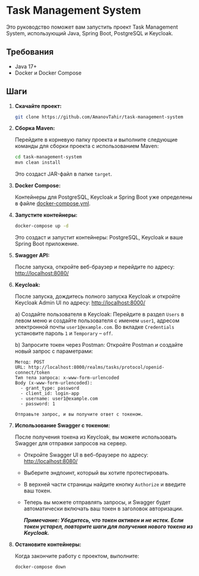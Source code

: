 # Task Management System

Это руководство поможет вам запустить проект Task Management System, использующий Java, Spring Boot, PostgreSQL и Keycloak.

## Требования

- Java 17+
- Docker и Docker Compose

## Шаги

1. **Скачайте проект:**

    ```bash
    git clone https://github.com/AmanovTahir/task-management-system
    ```

2. **Сборка Maven:**

    Перейдите в корневую папку проекта и выполните следующие команды для сборки проекта с использованием Maven:

    ```bash
    cd task-management-system
    mvn clean install
    ```

    Это создаст JAR-файл в папке `target`.

3. **Docker Compose:**

    Контейнеры для PostgreSQL, Keycloak и Spring Boot уже определены в файле [docker-compose.yml](docker-compose.yml).

4. **Запустите контейнеры:**
    
    ```bash
    docker-compose up -d
    ```
   
    Это создаст и запустит контейнеры: PostgreSQL, Keycloak и ваше Spring Boot приложение.

5. **Swagger API:**

    После запуска, откройте веб-браузер и перейдите по адресу: [http://localhost:8080/](http://localhost:8080/)

6. **Keycloak:**

    После запуска, дождитесь полного запуска Keycloak и откройте Keycloak Admin UI по адресу: [http://localhost:8000/](http://localhost:8000/)

    a) Создайте пользователя в Keycloak:
       Перейдите в раздел `Users` в левом меню и создайте пользователя с именем `user1`, адресом электронной почты `user1@example.com`. Во вкладке `Credentials` установите пароль `1` и `Temporary` – `off`.
    
    b) Запросите токен через Postman:
       Откройте Postman и создайте новый запрос с параметрами:

       Метод: POST
       URL: http://localhost:8000/realms/tasks/protocol/openid-connect/token
       Тип тела запроса: x-www-form-urlencoded
       Body (x-www-form-urlencoded):
         - grant_type: password
         - client_id: login-app
         - username: user1@example.com
         - password: 1
       
       Отправьте запрос, и вы получите ответ с токеном.

7. **Использование Swagger с токеном:**

   После получения токена из Keycloak, вы можете использовать Swagger для отправки запросов на сервер.

   - Откройте Swagger UI в веб-браузере по адресу: [http://localhost:8080/](http://localhost:8080/)
   - Выберите эндпоинт, который вы хотите протестировать.
   - В верхней части страницы найдите кнопку `Authorize` и введите ваш токен.
   - Теперь вы можете отправлять запросы, и Swagger будет автоматически включать ваш токен в заголовок авторизации.
   
       ***Примечание: Убедитесь, что токен активен и не истек. Если токен устарел, повторите шаги для получения нового токена из Keycloak.***

8. **Остановите контейнеры:**

    Когда закончите работу с проектом, выполните:

    ```bash
    docker-compose down
    ```
